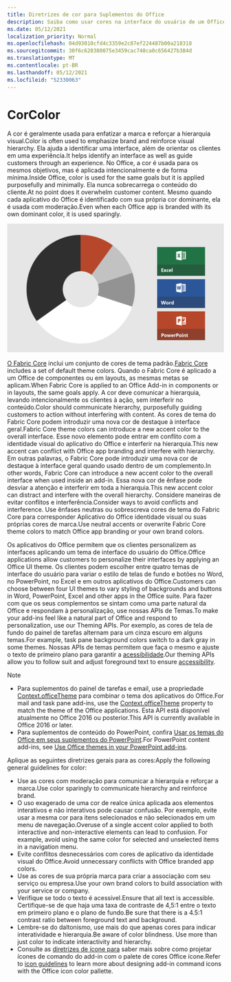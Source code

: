 ```yaml
---
title: Diretrizes de cor para Suplementos do Office
description: Saiba como usar cores na interface do usuário de um Office Add-in.
ms.date: 05/12/2021
localization_priority: Normal
ms.openlocfilehash: 04d93010cfd4c3359e2c87ef224487b00a218318
ms.sourcegitcommit: 30f6c620380075e3459cac748ca0c656427b384d
ms.translationtype: MT
ms.contentlocale: pt-BR
ms.lasthandoff: 05/12/2021
ms.locfileid: "52330063"
---
```

# <a name="color"></a><span data-ttu-id="774f5-103">Cor</span><span class="sxs-lookup"><span data-stu-id="774f5-103">Color</span></span>

<span data-ttu-id="774f5-104">A cor é geralmente usada para enfatizar a marca e reforçar a hierarquia visual.</span><span class="sxs-lookup"><span data-stu-id="774f5-104">Color is often used to emphasize brand and reinforce visual hierarchy.</span></span> <span data-ttu-id="774f5-105">Ela ajuda a identificar uma interface, além de orientar os clientes em uma experiência.</span><span class="sxs-lookup"><span data-stu-id="774f5-105">It helps identify an interface as well as guide customers through an experience.</span></span> <span data-ttu-id="774f5-106">No Office, a cor é usada para os mesmos objetivos, mas é aplicada intencionalmente e de forma mínima.</span><span class="sxs-lookup"><span data-stu-id="774f5-106">Inside Office, color is used for the same goals but it is applied purposefully and minimally.</span></span> <span data-ttu-id="774f5-107">Ela nunca sobrecarrega o conteúdo do cliente.</span><span class="sxs-lookup"><span data-stu-id="774f5-107">At no point does it overwhelm customer content.</span></span> <span data-ttu-id="774f5-108">Mesmo quando cada aplicativo do Office é identificado com sua própria cor dominante, ela é usada com moderação.</span><span class="sxs-lookup"><span data-stu-id="774f5-108">Even when each Office app is branded with its own dominant color, it is used sparingly.</span></span>

![Diagrama mostrando o esquema de cores para Office, Excel, Word e PowerPoint.](../images/office-addins-color-schemes.png)

<span data-ttu-id="774f5-112">[O Fabric Core](fabric-core.md) inclui um conjunto de cores de tema padrão.</span><span class="sxs-lookup"><span data-stu-id="774f5-112">[Fabric Core](fabric-core.md) includes a set of default theme colors.</span></span> <span data-ttu-id="774f5-113">Quando o Fabric Core é aplicado a um Office de componentes ou em layouts, as mesmas metas se aplicam.</span><span class="sxs-lookup"><span data-stu-id="774f5-113">When Fabric Core is applied to an Office Add-in in components or in layouts, the same goals apply.</span></span> <span data-ttu-id="774f5-114">A cor deve comunicar a hierarquia, levando intencionalmente os clientes à ação, sem interferir no conteúdo.</span><span class="sxs-lookup"><span data-stu-id="774f5-114">Color should communicate hierarchy, purposefully guiding customers to action without interfering with content.</span></span> <span data-ttu-id="774f5-115">As cores de tema do Fabric Core podem introduzir uma nova cor de destaque à interface geral.</span><span class="sxs-lookup"><span data-stu-id="774f5-115">Fabric Core theme colors can introduce a new accent color to the overall interface.</span></span> <span data-ttu-id="774f5-116">Esse novo elemento pode entrar em conflito com a identidade visual do aplicativo do Office e interferir na hierarquia.</span><span class="sxs-lookup"><span data-stu-id="774f5-116">This new accent can conflict with Office app branding and interfere with hierarchy.</span></span> <span data-ttu-id="774f5-117">Em outras palavras, o Fabric Core pode introduzir uma nova cor de destaque à interface geral quando usado dentro de um complemento.</span><span class="sxs-lookup"><span data-stu-id="774f5-117">In other words, Fabric Core can introduce a new accent color to the overall interface when used inside an add-in.</span></span> <span data-ttu-id="774f5-118">Essa nova cor de ênfase pode desviar a atenção e interferir em toda a hierarquia.</span><span class="sxs-lookup"><span data-stu-id="774f5-118">This new accent color can distract and interfere with the overall hierarchy.</span></span> <span data-ttu-id="774f5-119">Considere maneiras de evitar conflitos e interferência.</span><span class="sxs-lookup"><span data-stu-id="774f5-119">Consider ways to avoid conflicts and interference.</span></span> <span data-ttu-id="774f5-120">Use ênfases neutras ou sobrescreva cores de tema do Fabric Core para corresponder Aplicativo do Office identidade visual ou suas próprias cores de marca.</span><span class="sxs-lookup"><span data-stu-id="774f5-120">Use neutral accents or overwrite Fabric Core theme colors to match Office app branding or your own brand colors.</span></span>

<span data-ttu-id="774f5-121">Os aplicativos do Office permitem que os clientes personalizem as interfaces aplicando um tema de interface do usuário do Office.</span><span class="sxs-lookup"><span data-stu-id="774f5-121">Office applications allow customers to personalize their interfaces by applying an Office UI theme.</span></span> <span data-ttu-id="774f5-122">Os clientes podem escolher entre quatro temas de interface do usuário para variar o estilo de telas de fundo e botões no Word, no PowerPoint, no Excel e em outros aplicativos do Office.</span><span class="sxs-lookup"><span data-stu-id="774f5-122">Customers can choose between four UI themes to vary styling of backgrounds and buttons in Word, PowerPoint, Excel and other apps in the Office suite.</span></span> <span data-ttu-id="774f5-123">Para fazer com que os seus complementos se sintam como uma parte natural da Office e respondam à personalização, use nossas APIs de Temas.</span><span class="sxs-lookup"><span data-stu-id="774f5-123">To make your add-ins feel like a natural part of Office and respond to personalization, use our Theming APIs.</span></span> <span data-ttu-id="774f5-124">Por exemplo, as cores de tela de fundo do painel de tarefas alternam para um cinza escuro em alguns temas.</span><span class="sxs-lookup"><span data-stu-id="774f5-124">For example, task pane background colors switch to a dark gray in some themes.</span></span> <span data-ttu-id="774f5-125">Nossas APIs de temas permitem que faça o mesmo e ajuste o texto de primeiro plano para garantir a [acessibilidade](../design/accessibility-guidelines.md).</span><span class="sxs-lookup"><span data-stu-id="774f5-125">Our theming APIs allow you to follow suit and adjust foreground text to ensure [accessibility](../design/accessibility-guidelines.md).</span></span>

> [!NOTE]
> - <span data-ttu-id="774f5-126">Para suplementos do painel de tarefas e email, use a propriedade [Context.officeTheme](/javascript/api/office/office.context) para combinar o tema dos aplicativos do Office.</span><span class="sxs-lookup"><span data-stu-id="774f5-126">For mail and task pane add-ins, use the [Context.officeTheme](/javascript/api/office/office.context) property to match the theme of the Office applications.</span></span> <span data-ttu-id="774f5-127">Esta API está disponível atualmente no Office 2016 ou posterior.</span><span class="sxs-lookup"><span data-stu-id="774f5-127">This API is currently available in Office 2016 or later.</span></span>
> - <span data-ttu-id="774f5-128">Para suplementos de conteúdo do PowerPoint, confira [Usar os temas do Office em seus suplementos do PowerPoint](../powerpoint/use-document-themes-in-your-powerpoint-add-ins.md).</span><span class="sxs-lookup"><span data-stu-id="774f5-128">For PowerPoint content add-ins, see [Use Office themes in your PowerPoint add-ins](../powerpoint/use-document-themes-in-your-powerpoint-add-ins.md).</span></span>

<span data-ttu-id="774f5-129">Aplique as seguintes diretrizes gerais para as cores:</span><span class="sxs-lookup"><span data-stu-id="774f5-129">Apply the following general guidelines for color:</span></span>

- <span data-ttu-id="774f5-130">Use as cores com moderação para comunicar a hierarquia e reforçar a marca.</span><span class="sxs-lookup"><span data-stu-id="774f5-130">Use color sparingly to communicate hierarchy and reinforce brand.</span></span>
- <span data-ttu-id="774f5-p106">O uso exagerado de uma cor de realce única aplicada aos elementos interativos e não interativos pode causar confusão. Por exemplo, evite usar a mesma cor para itens selecionados e não selecionados em um menu de navegação.</span><span class="sxs-lookup"><span data-stu-id="774f5-p106">Overuse of a single accent color applied to both interactive and non-interactive elements can lead to confusion. For example, avoid using the same color for selected and unselected items in a navigation menu.</span></span>
- <span data-ttu-id="774f5-133">Evite conflitos desnecessários com cores de aplicativo da identidade visual do Office.</span><span class="sxs-lookup"><span data-stu-id="774f5-133">Avoid unnecessary conflicts with Office branded app colors.</span></span>
- <span data-ttu-id="774f5-134">Use as cores de sua própria marca para criar a associação com seu serviço ou empresa.</span><span class="sxs-lookup"><span data-stu-id="774f5-134">Use your own brand colors to build association with your service or company.</span></span>
- <span data-ttu-id="774f5-135">Verifique se todo o texto é acessível.</span><span class="sxs-lookup"><span data-stu-id="774f5-135">Ensure that all text is accessible.</span></span> <span data-ttu-id="774f5-136">Certifique-se de que haja uma taxa de contraste de 4,5:1 entre o texto em primeiro plano e o plano de fundo.</span><span class="sxs-lookup"><span data-stu-id="774f5-136">Be sure that there is a 4.5:1 contrast ratio between foreground text and background.</span></span>
- <span data-ttu-id="774f5-p108">Lembre-se do daltonismo, use mais do que apenas cores para indicar interatividade e hierarquia.</span><span class="sxs-lookup"><span data-stu-id="774f5-p108">Be aware of color blindness. Use more than just color to indicate interactivity and hierarchy.</span></span>
- <span data-ttu-id="774f5-139">Consulte as [diretrizes de ícone para](../design/add-in-icons.md) saber mais sobre como projetar ícones de comando do add-in com o palete de cores Office ícone.</span><span class="sxs-lookup"><span data-stu-id="774f5-139">Refer to [icon guidelines](../design/add-in-icons.md) to learn more about designing add-in command icons with the Office icon color pallette.</span></span>
